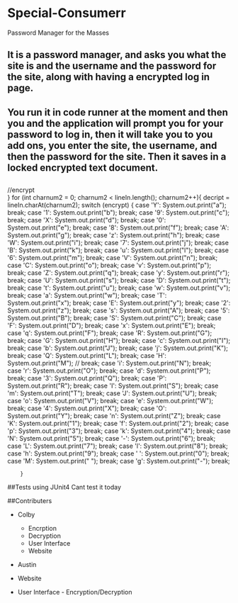 # Special-Consumerr
Password Manager for the Masses

## It is a password manager, and asks you what the site is and the username and the password for the site, along with having a encrypted log in page.

## You run it in code runner at the moment and then you and the application will prompt you for your password to log in, then it will take you to you add ons, you enter the site, the username, and then the password for the site. Then it saves in a locked encrypted text document.

##
//encrypt	
		}
		for (int charnum2 = 0; charnum2 < lineIn.length(); charnum2++){
			decript = lineIn.charAt(charnum2);
			switch (encrypt) {
			case 'Y': System.out.print("a"); 
					break; 
			case '1': System.out.print("b"); 
					break; 
			case '9': System.out.print("c"); 
					break; 
			case 'X': System.out.print("d"); 
					break; 
			case '0': System.out.print("e");
					break; 
			case '8': System.out.print("f"); 
					break;
			case 'A': System.out.print("g"); 
					break; 
			case 'z': System.out.print("h"); 
					break; 
			case 'W': System.out.print("i"); 
					break; 
			case '7': System.out.print("j"); 
					break;
			case 'B': System.out.print("k"); 
					break; 
			case 'u': System.out.print("l"); 
					break; 
			case '6': System.out.print("m"); 
					break; 
			case 'V': System.out.print("n"); 
					break; 
			case 'C': System.out.print("o");
					break; 
			case 'v': System.out.print("p"); 
					break;
			case 'Z': System.out.print("q"); 
					break; 
			case 'y': System.out.print("r"); 
					break; 
			case 'U': System.out.print("s"); 
					break; 
			case 'D': System.out.print("t"); 
					break;
			case 't': System.out.print("u"); 
					break; 
			case 'w': System.out.print("v"); 
					break; 
			case 'a': System.out.print("w"); 
					break; 
			case 'T': System.out.print("x"); 
					break; 
			case 'E': System.out.print("y");
					break; 
			case '2': System.out.print("z"); 
					break;
			case 's': System.out.print("A"); 
					break; 
			case '5': System.out.print("B"); 
					break; 
			case 'S': System.out.print("C"); 
					break; 
			case 'F': System.out.print("D"); 
					break;
			case 'x': System.out.print("E"); 
					break; 
			case 'q': System.out.print("F"); 
					break; 
			case 'R': System.out.print("G"); 
					break; 
			case 'G': System.out.print("H"); 
					break; 
			case 'c': System.out.print("I");
					break; 
			case 'b': System.out.print("J"); 
					break;
			case 'j': System.out.print("K"); 
					break; 
			case 'Q': System.out.print("L"); 
					break; 
			case 'H': System.out.print("M"); 
			//		break; 
			case 'i': System.out.print("N"); 
					break;  
			case 'r': System.out.print("O"); 
					break; 
			case 'd': System.out.print("P"); 
					break; 
			case '3': System.out.print("Q"); 
					break; 
			case 'P': System.out.print("R"); 
					break; 
			case 'I': System.out.print("S");
					break; 
			case 'm': System.out.print("T"); 
					break;
			case 'J': System.out.print("U"); 
					break; 
			case 'o': System.out.print("V"); 
					break; 
			case 'e': System.out.print("W"); 
					break; 
			case '4': System.out.print("X"); 
					break;
			case 'O': System.out.print("Y"); 
					break; 
			case 'n': System.out.print("Z"); 
					break; 
			case 'K': System.out.print("1"); 
					break; 
			case 'f': System.out.print("2"); 
					break; 
			case 'p': System.out.print("3");
					break; 
			case 'k': System.out.print("4"); 
					break;
			case 'N': System.out.print("5"); 
					break; 
			case '-': System.out.print("6"); 
					break; 
			case 'L': System.out.print("7"); 
					break; 
			case 'l': System.out.print("8"); 
					break;
			case 'h': System.out.print("9"); 
					break; 
			case ' ': System.out.print("0"); 
					break; 
			case 'M': System.out.print(" "); 
					break; 
			case 'g': System.out.print("-"); 
					break; 
		
		}

##Tests
using JUnit4
 Cant test it today


 ##Contributers
  - Colby
    - Encrption
    - Decryption
    - User Interface
     - Website

  - Austin
   - Website
   - User Interface
    - Encryption/Decryption

